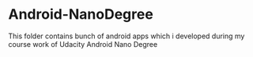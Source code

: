 # Android-NanoDegree
This folder contains bunch of android apps which i developed during my course work of Udacity Android Nano Degree
